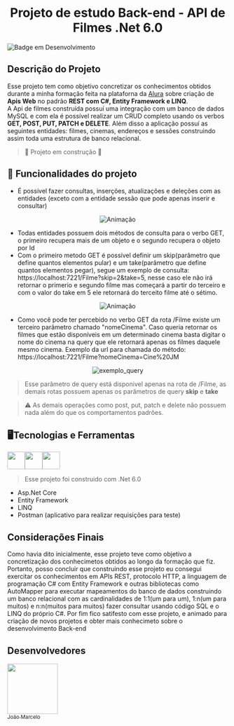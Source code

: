 <h1 align="center"> Projeto de estudo Back-end - API de Filmes .Net 6.0</h1>

![Badge em Desenvolvimento](http://img.shields.io/static/v1?label=STATUS&message=EM%20DESENVOLVIMENTO&color=GREEN&style=for-the-badge)<br>

## Descrição do Projeto
Esse projeto tem como objetivo concretizar os conhecimentos obtidos durante a minha formação feita na plataforna da <a href="https://www.alura.com.br/">Alura</a> sobre criação de **Apis Web** no padrão **REST com C#, Entity Framework e LINQ**.<br>
A Api de filmes construída possuí uma integração com um banco de dados MySQL e com ela é possível realizar um CRUD completo usando os verbos **GET, POST, PUT, PATCH e DELETE**. Além disso a aplicação possuí as seguintes entidades: filmes, cinemas, endereços e sessões construindo assim toda uma estrutura de banco relacional.

> :construction: Projeto em construção :construction:

## :hammer: Funcionalidades do projeto
- É possível fazer consultas, inserções, atualizações e deleções com as entidades (exceto com a entidade sessão que pode apenas inserir e consultar)
<div align="center">

![Animação](https://github.com/Joao-Marcelo-B/Filmes-Api/assets/113398296/2ac8d966-feac-4be8-9bb2-a66eaec6cc79)

</div>

- Todas entidades possuem dois métodos de consulta para o verbo GET, o primeiro recupera mais de um objeto e o segundo recupera o objeto por Id
- Com o primeiro metodo GET é possível definir um skip(parâmetro que define quantos elementos pular) e um take(parâmetro que define quantos elementos pegar), segue um exemplo de consulta: https://localhost:7221/Filme?skip=2&take=5, nesse caso ele não irá retornar o primerio e segundo filme mas começará a partir do terceiro e com o valor do take em 5 ele retornará do terceito filme até o sétimo.
<div align="center">
  
![Animação](https://github.com/Joao-Marcelo-B/Filmes-Api/assets/113398296/529490e3-7cb5-4140-b196-70faf3183754)

</div>

- Como você pode ter percebido no verbo GET da rota /Filme existe um terceiro parâmetro chamado "nomeCinema". Caso queria retornar os filmes que estão disponíveis em um determinado cinema basta digitar o nome do cinema na query que ele retornará apenas os filmes daquele mesmo cinema. Exemplo da url para chamada do método: https://localhost:7221/Filme?nomeCinema=Cine%20JM
<div align="center">

![exemplo_query](https://github.com/Joao-Marcelo-B/Filmes-Api/assets/113398296/2b761e91-1abb-441d-a4b2-4f01f49cb097)

</div>

> Esse parâmetro de query está disponivel apenas na rota de /Filme, as demais rotas possuem apenas os parâmetros de query **skip** e **take**

> ⚠️ As demais operações como post, put, patch e delete não possuem nada além do que os comportamentos padrões. 

## 🖥️Tecnologias e Ferramentas

<img width="40px" src="https://cdn.jsdelivr.net/gh/devicons/devicon/icons/dot-net/dot-net-plain-wordmark.svg" /><img width="40px" src="https://cdn.jsdelivr.net/gh/devicons/devicon/icons/csharp/csharp-original.svg" /><img width="40px" src="https://cdn.jsdelivr.net/gh/devicons/devicon/icons/mysql/mysql-original-wordmark.svg" />

> Esse projeto foi construido com .Net 6.0

- Asp.Net Core
- Entity Framework
- LINQ
- Postman (aplicativo para realizar requisições para teste)

## Considerações Finais
Como havia dito inicialmente, esse projeto teve como objetivo a concretização dos conhecimetos obtidos ao longo da formação que fiz. Portanto, posso concluir que construindo esse projeto eu consegui exercitar os conhecimentos em APIs REST, protocolo HTTP, a linguagem de programação C# com Entity Framework e outras bibliotecas como AutoMapper para executar mapeamentos do banco de dados construindo um banco relacional com as cardinalidades de 1:1(um para um), 1:n(um para muitos) e n:n(muitos para muitos) fazer consultar usando código SQL e o LINQ do próprio C#. Por fim fico satifesto com esse projeto, e animado para criação de novos projetos e obter mais conhecimeto sobre o desenvolvimento Back-end

## Desenvolvedores

[<img src="https://avatars.githubusercontent.com/u/113398296?v=4" width=115><br><sub>João Marcelo</sub>](https://github.com/Joao-Marcelo-B)
